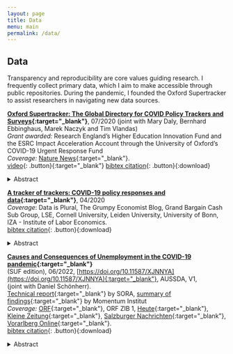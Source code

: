 ```yaml
---
layout: page
title: Data
menu: main
permalink: /data/
---
```


## Data
Transparency and reproducibility are core values guiding research. I frequently collect primary data, which I aim to make accessible through public repositories. During the pandemic, I founded the Oxford Supertracker to assist researchers in navigating new data sources.

**[Oxford Supertracker: The Global Directory for COVID Policy Trackers and Surveys](https://supertracker.spi.ox.ac.uk/){:target="_blank"}**, 07/2020 (joint with Mary Daly, Bernhard Ebbinghaus, Marek Naczyk and Tim Vlandas) \
*Grant awarded:* Research England’s Higher Education Innovation Fund and the ESRC Impact Acceleration Account through the University of Oxford’s COVID-19 Urgent Response Fund \
*Coverage:* [Nature News](https://www.nature.com/articles/d41586-021-00590-2){:target="_blank"}. \
[video](https://youtu.be/3Fh9OIfA2MI?t=9751){: .button}{:target="_blank"}
[bibtex citation](../assets/daly2020supertracker.bib){: .button}{:download}
<details>
  <summary>Abstract</summary>
  
The Oxford Supertracker is a global directory of over several hundred policy trackers and surveys related to COVID-19. This novel collection is designed to assist researchers and policy-makers in keeping track of a rapidly growing number of data sources. You can search and identify relevant information resources, such as datasets, surveys, and systematic collections, across different areas, countries and data types.
</details>
<p> </p>


**[A tracker of trackers: COVID-19 policy responses and data](https://lukaslehner.github.io/covid19policytrackers/){:target="_blank"}**, 04/2020 \
*Coverage*: Data is Plural, The Grumpy Economist Blog, Grand Bargain Cash Sub Group, LSE, Cornell University, Leiden University, University of Bonn, IZA - Institute of Labor Economics. \
[bibtex citation](../assets/lehner2020policytrackers.bib){: .button}{:download}
<details>
  <summary>Abstract</summary>
  
The amount of COVID-19 related research being produced within the first weeks following the implementation of far-reaching lockdowns across the globe has been impressive. To keep track of new sources, I have compiled a collection of currently over 100 policy trackers and datasets on the topic. The compilation is not meant to be exhaustive and I am grateful for general feedback you may have or suggestions on new sources.
</details>
<p> </p>


**[Causes and Consequences of Unemployment in the COVID-19 pandemic](https://doi.org/10.11587/XJNNYA){:target="_blank"}** \
(SUF edition), 06/2022, [https://doi.org/10.11587/XJNNYA](https://doi.org/10.11587/XJNNYA){:target="_blank"}, AUSSDA, V1, \
(joint with Daniel Schönherr). \
[Technical report](https://www.momentum-institut.at/system/files/2021-09/sora-21086-momentum-arbeitslosen-monitor.pdf){:target="_blank"} by SORA, [summary of findings](https://www.momentum-institut.at/arbeitslosen-monitor){:target="_blank"} by Momentum Institut \
*Coverage:* [ORF](https://oesterreich.orf.at/stories/3119573/){:target="_blank"}, ORF ZIB 1, [Heute](https://www.heute.at/s/mehrheit-schaemt-sich-fuer-ihre-arbeitslosigkeit-100161049){:target="_blank"}, [Kleine Zeitung](https://www.kleinezeitung.at/wirtschaft/6028570/Mehr-als-1200-Betroffene-befragt_Studie_Worunter-Arbeitslose-in){:target="_blank"}, [Salzburger Nachrichten](https://www.sn.at/wirtschaft/oesterreich/arbeitslose-oft-armutsgefaehrdet-108906430){:target="_blank"}, [Vorarlberg Online](https://www.vol.at/arbeitslose-oft-armutsgefaehrdet/7111464){:target="_blank"}. \
[bibtex citation](../assets/schonherr2022unemployment.bib){: .button}{:download}
<details>
  <summary>Abstract</summary>
  
The study "Causes and Consequences of Unemployment in the COVID-19 pandemic" addresses the financial and psychological consequences of unemployment for those affected in the second year of the Corona pandemic. The study is based on an Austria-wide standardised telephone survey of 1844 people aged 15 to 64. The interviews took place between 29 May and 11 July 2021. 1215 interviewees were unemployed at the time of the interview, 332 of them long-term unemployed, 629 interviewees were employed.
</details>
<p> </p>

